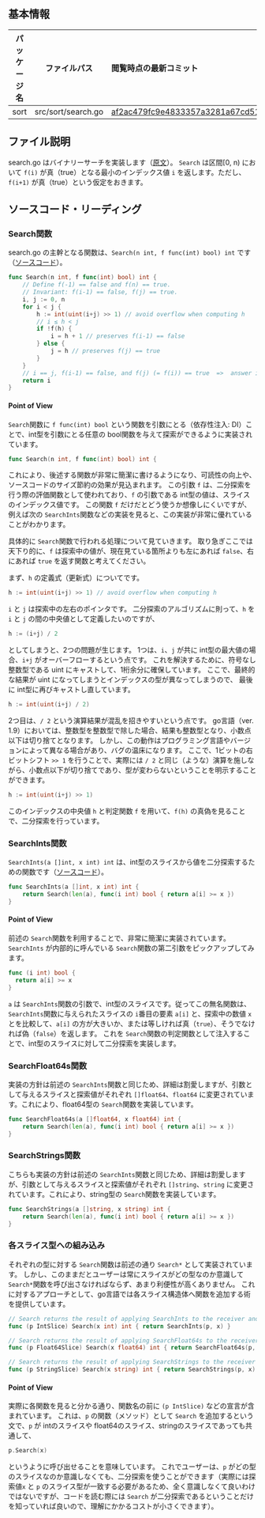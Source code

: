 ## 基本情報

| パッケージ名 | ファイルパス | 閲覧時点の最新コミット |
| :---: | :---: | :--- |
| sort | src/sort/search.go | [af2ac479fc9e4833357a3281a67cd517d2da07ad](https://github.com/golang/go/commit/af2ac479fc9e4833357a3281a67cd517d2da07ad) |

## ファイル説明

search.go はバイナリーサーチを実装します（[原文](https://github.com/golang/go/blob/master/src/sort/search.go#L5)）。
`Search` は区間[0, n) において `f(i)` が真（true）となる最小のインデックス値 `i` を返します。ただし、`f(i+1)` が真（true）という仮定をおきます。

## ソースコード・リーディング

### Search関数

search.go の主幹となる関数は、`Search(n int, f func(int) bool) int` です（[ソースコード](https://github.com/golang/go/blob/master/src/sort/search.go#L59-L74)）。

```go
func Search(n int, f func(int) bool) int {
	// Define f(-1) == false and f(n) == true.
	// Invariant: f(i-1) == false, f(j) == true.
	i, j := 0, n
	for i < j {
		h := int(uint(i+j) >> 1) // avoid overflow when computing h
		// i ≤ h < j
		if !f(h) {
			i = h + 1 // preserves f(i-1) == false
		} else {
			j = h // preserves f(j) == true
		}
	}
	// i == j, f(i-1) == false, and f(j) (= f(i)) == true  =>  answer is i.
	return i
}
```

#### Point of View

`Search`関数に `f func(int) bool` という関数を引数にとる（依存性注入: DI）ことで、int型を引数にとる任意の bool関数を与えて探索ができるように実装されています。

```go
func Search(n int, f func(int) bool) int {
```

これにより、後述する関数が非常に簡潔に書けるようになり、可読性の向上や、ソースコードのサイズ節約の効果が見込まれます。
この引数 `f` は、二分探索を行う際の評価関数として使われており、`f` の引数である int型の値は、スライスのインデックス値です。
この関数 `f` だけだとどう使うか想像しにくいですが、例えば次の `SearchInts`関数などの実装を見ると、この実装が非常に優れていることがわかります。

具体的に `Search`関数で行われる処理について見ていきます。
取り急ぎここでは天下り的に、`f` は探索中の値が、現在見ている箇所よりも左にあれば `false`、右にあれば `true` を返す関数と考えてください。

まず、`h` の定義式（更新式）についてです。

```go
h := int(uint(i+j) >> 1) // avoid overflow when computing h
```

`i` と `j` は探索中の左右のポインタです。
二分探索のアルゴリズムに則って、`h` を `i` と `j` の間の中央値として定義したいのですが、

```go
h := (i+j) / 2
```

としてしまうと、2つの問題が生じます。
1つは、`i`、`j` が共に int型の最大値の場合、`i+j` がオーバーフローするという点です。
これを解決するために、符号なし整数型である uint にキャストして、1桁余分に確保しています。
ここで、最終的な結果が uint になってしまうとインデックスの型が異なってしまうので、
最後に int型に再びキャストし直しています。

```go
h := int(uint(i+j) / 2)
```

2つ目は、`/ 2` という演算結果が混乱を招きやすいという点です。
go言語（ver. 1.9）においては、整数型を整数型で除した場合、結果も整数型となり、小数点以下は切り捨てとなります。
しかし、この動作はプログラミング言語やバージョンによって異なる場合があり、バグの温床になります。
ここで、1ビットの右ビットシフト `>> 1` を行うことで、実際には `/ 2` と同じ（ような）演算を施しながら、小数点以下が切り捨てであり、型が変わらないということを明示することができます。

```go
h := int(uint(i+j) >> 1)
```

このインデックスの中央値 `h` と判定関数 `f` を用いて、`f(h)` の真偽を見ることで、二分探索を行っています。


### SearchInts関数

`SearchInts(a []int, x int) int` は、int型のスライスから値を二分探索するための関数です（[ソースコード](https://github.com/golang/go/blob/master/src/sort/search.go#L83-L85)）。

```go
func SearchInts(a []int, x int) int {
	return Search(len(a), func(i int) bool { return a[i] >= x })
}
```

#### Point of View

前述の `Search`関数を利用することで、非常に簡潔に実装されています。
`SearchInts` が内部的に呼んでいる `Search`関数の第二引数をピックアップしてみます。

```go
func (i int) bool {
  return a[i] >= x
}
```

`a` は `SearchInts`関数の引数で、int型のスライスです。従ってこの無名関数は、`SearchInts`関数に与えられたスライスの `i`番目の要素 `a[i]` と、探索中の数値 `x` とを比較して、`a[i]` の方が大きいか、または等しければ真（`true`）、そうでなければ偽（`false`）を返します。
これを `Search`関数の判定関数として注入することで、int型のスライスに対して二分探索を実装します。

### SearchFloat64s関数

実装の方針は前述の `SearchInts`関数と同じため、詳細は割愛しますが、引数として与えるスライスと探索値がそれぞれ `[]float64`、`float64` に変更されています。これにより、float64型の `Search`関数を実装しています。

```go
func SearchFloat64s(a []float64, x float64) int {
	return Search(len(a), func(i int) bool { return a[i] >= x })
}
```

### SearchStrings関数

こちらも実装の方針は前述の `SearchInts`関数と同じため、詳細は割愛しますが、引数として与えるスライスと探索値がそれぞれ `[]string`、`string` に変更されています。これにより、string型の `Search`関数を実装しています。

```go
func SearchStrings(a []string, x string) int {
	return Search(len(a), func(i int) bool { return a[i] >= x })
}
```

### 各スライス型への組み込み

それぞれの型に対する `Search`関数は前述の通り `Search*` として実装されています。
しかし、このままだとユーザーは常にスライスがどの型なのか意識して `Search*`関数を呼び出さなければならず、あまり利便性が高くありません。
これに対するアプローチとして、go言語では各スライス構造体へ関数を追加する術を提供しています。

```go
// Search returns the result of applying SearchInts to the receiver and x.
func (p IntSlice) Search(x int) int { return SearchInts(p, x) }

// Search returns the result of applying SearchFloat64s to the receiver and x.
func (p Float64Slice) Search(x float64) int { return SearchFloat64s(p, x) }

// Search returns the result of applying SearchStrings to the receiver and x.
func (p StringSlice) Search(x string) int { return SearchStrings(p, x) }
```

#### Point of View

実際に各関数を見ると分かる通り、関数名の前に `(p IntSlice)` などの宣言が含まれています。
これは、`p` の関数（メソッド）として `Search` を追加するという文で、`p` が intのスライスや float64のスライス、stringのスライスであっても共通して、

```go
p.Search(x)
```

というように呼び出せることを意味しています。
これでユーザーは、`p` がどの型のスライスなのか意識しなくても、二分探索を使うことができます（実際には探索値`x` と `p` のスライス型が一致する必要があるため、全く意識しなくて良いわけではないですが、コードを読む際には `Search` が二分探索であるということだけを知っていれば良いので、理解にかかるコストが小さくできます）。
